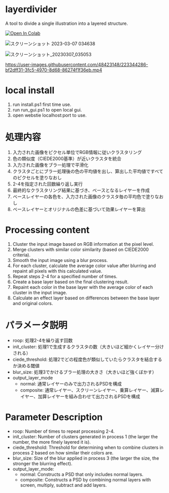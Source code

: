 # layerdivider
A tool to divide a single illustration into a layered structure.

[![Open In Colab](https://colab.research.google.com/assets/colab-badge.svg)](https://colab.research.google.com/github/mattyamonaca/layerdivider/blob/main/layerdivider_launch.ipynb)

![スクリーンショット 2023-03-07 034638](https://user-images.githubusercontent.com/48423148/223202706-5c6e9108-0cf4-40dc-b840-9c3df3d540da.png)

![スクリーンショット_20230307_035053](https://user-images.githubusercontent.com/48423148/223345165-e4e2e7f6-059f-445a-ac3d-2c9c3ecd094a.png)


https://user-images.githubusercontent.com/48423148/223344286-bf2dff31-3fc5-4970-8d68-86274f1f36eb.mp4

# local install
1. run install.ps1 first time use.
2. run run_gui.ps1 to open local gui.
3. open webstie localhost:port to use. 

# 処理内容
1. 入力された画像をピクセル単位でRGB情報に従いクラスタリング
2. 色の類似度（CIEDE2000基準）が近いクラスタを統合
3. 入力された画像をブラー処理で平滑化
4. クラスタごとにブラー処理後の色の平均値を出し、算出した平均値ですべてのピクセルを塗りなおし
5. 2-4を指定された回数繰り返し実行
6. 最終的なクラスタリング結果に基づき、ベースとなるレイヤーを作成
7. ベースレイヤーの各色を、入力された画像のクラスタ毎の平均色で塗りなおし
8. ベースレイヤーとオリジナルの色差に基づいて効果レイヤーを算出

# Processing content
1. Cluster the input image based on RGB information at the pixel level.
2. Merge clusters with similar color similarity (based on CIEDE2000 criteria).
3. Smooth the input image using a blur process.
4. For each cluster, calculate the average color value after blurring and repaint all pixels with this calculated value.
5. Repeat steps 2-4 for a specified number of times.
6. Create a base layer based on the final clustering result.
7. Repaint each color in the base layer with the average color of each cluster in the input image.
8. Calculate an effect layer based on differences between the base layer and original colors.

# パラメータ説明
* roop: 処理2-4を繰り返す回数
* init_cluster: 処理1で生成するクラスタの数（大きいほど細かくレイヤー分けされる）
* ciede_threshold: 処理2でどの程度色が類似していたらクラスタを結合するか決める閾値
* blur_size: 処理3でかけるブラー処理の大きさ（大きいほど強くぼかす）
* output_layer_mode
    * normal: 通常レイヤーのみで出力されるPSDを構成
    * composite: 通常レイヤー、スクリーンレイヤー、乗算レイヤー、減算レイヤー、加算レイヤーを組み合わせて出力されるPSDを構成

# Parameter Description
* roop: Number of times to repeat processing 2-4.
* init_cluster: Number of clusters generated in process 1 (the larger the number, the more finely layered it is).
* ciede_threshold: Threshold for determining when to combine clusters in process 2 based on how similar their colors are.
* blur_size: Size of the blur applied in process 3 (the larger the size, the stronger the blurring effect).
* output_layer_mode:
    * normal: Constructs a PSD that only includes normal layers.
    * composite: Constructs a PSD by combining normal layers with screen, multiply, subtract and add layers.

